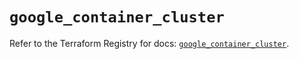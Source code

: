# `google_container_cluster`

Refer to the Terraform Registry for docs: [`google_container_cluster`](https://registry.terraform.io/providers/hashicorp/google/6.50.0/docs/resources/container_cluster).
